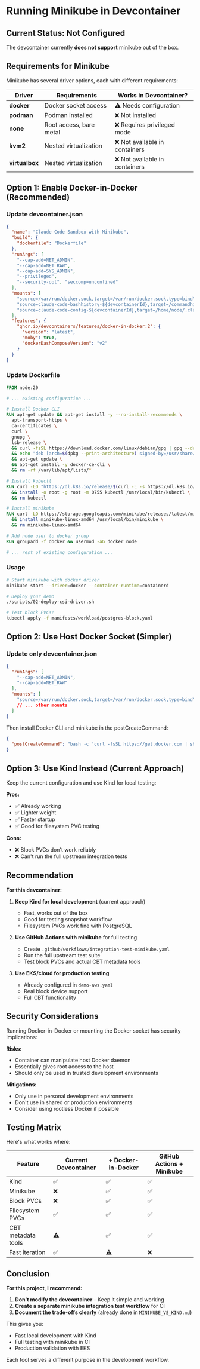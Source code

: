 # Running Minikube in Devcontainer

## Current Status: Not Configured

The devcontainer currently **does not support** minikube out of the box.

## Requirements for Minikube

Minikube has several driver options, each with different requirements:

| Driver | Requirements | Works in Devcontainer? |
|--------|--------------|------------------------|
| **docker** | Docker socket access | ⚠️ Needs configuration |
| **podman** | Podman installed | ❌ Not installed |
| **none** | Root access, bare metal | ❌ Requires privileged mode |
| **kvm2** | Nested virtualization | ❌ Not available in containers |
| **virtualbox** | Nested virtualization | ❌ Not available in containers |

## Option 1: Enable Docker-in-Docker (Recommended)

### Update devcontainer.json

```json
{
  "name": "Claude Code Sandbox with Minikube",
  "build": {
    "dockerfile": "Dockerfile"
  },
  "runArgs": [
    "--cap-add=NET_ADMIN",
    "--cap-add=NET_RAW",
    "--cap-add=SYS_ADMIN",
    "--privileged",
    "--security-opt", "seccomp=unconfined"
  ],
  "mounts": [
    "source=/var/run/docker.sock,target=/var/run/docker.sock,type=bind",
    "source=claude-code-bashhistory-${devcontainerId},target=/commandhistory,type=volume",
    "source=claude-code-config-${devcontainerId},target=/home/node/.claude,type=volume"
  ],
  "features": {
    "ghcr.io/devcontainers/features/docker-in-docker:2": {
      "version": "latest",
      "moby": true,
      "dockerDashComposeVersion": "v2"
    }
  }
}
```

### Update Dockerfile

```dockerfile
FROM node:20

# ... existing configuration ...

# Install Docker CLI
RUN apt-get update && apt-get install -y --no-install-recommends \
  apt-transport-https \
  ca-certificates \
  curl \
  gnupg \
  lsb-release \
  && curl -fsSL https://download.docker.com/linux/debian/gpg | gpg --dearmor -o /usr/share/keyrings/docker-archive-keyring.gpg \
  && echo "deb [arch=$(dpkg --print-architecture) signed-by=/usr/share/keyrings/docker-archive-keyring.gpg] https://download.docker.com/linux/debian $(lsb_release -cs) stable" | tee /etc/apt/sources.list.d/docker.list > /dev/null \
  && apt-get update \
  && apt-get install -y docker-ce-cli \
  && rm -rf /var/lib/apt/lists/*

# Install kubectl
RUN curl -LO "https://dl.k8s.io/release/$(curl -L -s https://dl.k8s.io/release/stable.txt)/bin/linux/amd64/kubectl" \
  && install -o root -g root -m 0755 kubectl /usr/local/bin/kubectl \
  && rm kubectl

# Install minikube
RUN curl -LO https://storage.googleapis.com/minikube/releases/latest/minikube-linux-amd64 \
  && install minikube-linux-amd64 /usr/local/bin/minikube \
  && rm minikube-linux-amd64

# Add node user to docker group
RUN groupadd -f docker && usermod -aG docker node

# ... rest of existing configuration ...
```

### Usage

```bash
# Start minikube with docker driver
minikube start --driver=docker --container-runtime=containerd

# Deploy your demo
./scripts/02-deploy-csi-driver.sh

# Test block PVCs!
kubectl apply -f manifests/workload/postgres-block.yaml
```

## Option 2: Use Host Docker Socket (Simpler)

### Update only devcontainer.json

```json
{
  "runArgs": [
    "--cap-add=NET_ADMIN",
    "--cap-add=NET_RAW"
  ],
  "mounts": [
    "source=/var/run/docker.sock,target=/var/run/docker.sock,type=bind",
    // ... other mounts
  ]
}
```

Then install Docker CLI and minikube in the postCreateCommand:

```json
{
  "postCreateCommand": "bash -c 'curl -fsSL https://get.docker.com | sh && curl -LO https://storage.googleapis.com/minikube/releases/latest/minikube-linux-amd64 && sudo install minikube-linux-amd64 /usr/local/bin/minikube && sudo usermod -aG docker node'"
}
```

## Option 3: Use Kind Instead (Current Approach)

Keep the current configuration and use Kind for local testing:

**Pros:**
- ✅ Already working
- ✅ Lighter weight
- ✅ Faster startup
- ✅ Good for filesystem PVC testing

**Cons:**
- ❌ Block PVCs don't work reliably
- ❌ Can't run the full upstream integration tests

## Recommendation

**For this devcontainer:**

1. **Keep Kind for local development** (current approach)
   - Fast, works out of the box
   - Good for testing snapshot workflow
   - Filesystem PVCs work fine with PostgreSQL

2. **Use GitHub Actions with minikube** for full testing
   - Create `.github/workflows/integration-test-minikube.yaml`
   - Run the full upstream test suite
   - Test block PVCs and actual CBT metadata tools

3. **Use EKS/cloud for production testing**
   - Already configured in `demo-aws.yaml`
   - Real block device support
   - Full CBT functionality

## Security Considerations

Running Docker-in-Docker or mounting the Docker socket has security implications:

**Risks:**
- Container can manipulate host Docker daemon
- Essentially gives root access to the host
- Should only be used in trusted development environments

**Mitigations:**
- Only use in personal development environments
- Don't use in shared or production environments
- Consider using rootless Docker if possible

## Testing Matrix

Here's what works where:

| Feature | Current Devcontainer | + Docker-in-Docker | GitHub Actions + Minikube |
|---------|---------------------|--------------------|-----------------------------|
| Kind | ✅ | ✅ | ✅ |
| Minikube | ❌ | ✅ | ✅ |
| Block PVCs | ❌ | ✅ | ✅ |
| Filesystem PVCs | ✅ | ✅ | ✅ |
| CBT metadata tools | ⚠️ | ✅ | ✅ |
| Fast iteration | ✅ | ⚠️ | ❌ |

## Conclusion

**For this project, I recommend:**

1. **Don't modify the devcontainer** - Keep it simple and working
2. **Create a separate minikube integration test workflow** for CI
3. **Document the trade-offs clearly** (already done in `MINIKUBE_VS_KIND.md`)

This gives you:
- Fast local development with Kind
- Full testing with minikube in CI
- Production validation with EKS

Each tool serves a different purpose in the development workflow.

